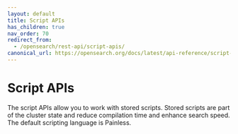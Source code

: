 ```yaml
---
layout: default
title: Script APIs
has_children: true
nav_order: 70
redirect_from:
  - /opensearch/rest-api/script-apis/
canonical_url: https://opensearch.org/docs/latest/api-reference/script-apis/index/
---
```


# Script APIs

The script APIs allow you to work with stored scripts. Stored scripts are part of the cluster state and reduce compilation time and enhance search speed. The default scripting language is Painless.
